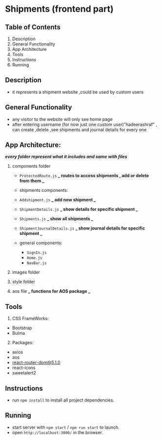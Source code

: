 # Shipments (frontend part)

## Table of Contents

1. Description
2. General Functionality
3. App Architecture
4. Tools
5. Instructions
6. Running

## Description

- it represents a shipment website ,could be used by custom users

## General Functionality

- any visitor to the website will only see home page
- after entering username (for now just one custom user)"hadeerashraf" , can create ,delete ,see shipments and journal details for every one

## App Architecture:

**_every folder represent what it includes and same with files_**

1. components folder

   - `ProtectedRoute.js` **_ routes to access shipments , add or delete from them _**

   - shipments components:

   - `Addshipment.js` **_ add new shipment _**
   - `ShipmentDetails.js` **_ show details for specific shipment _**
   - `Shipments.js` **_ show all shipments _**
   - `ShipmentJournalDetails.js` **_ show journal details for specific shipment _**

   - general components:

     - `SignIn.js`
     - `Home.js`
     - `NavBar.js`

2. images folder
3. style folder
4. aos file **_ functions for AOS package _**

## Tools

1. CSS FrameWorks:

- Bootstrap
- Bulma

2. Packages:

- axios
- aos
- react-router-dom@5.1.0
- react-icons
- sweetalert2

## Instructions

- run `npm install` to install all project dependencies.

## Running

- start server with `npm start` / `npm run start` to launch.
- open `http://localhost:3000/` in the browser.
